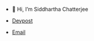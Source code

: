 - 👋 Hi, I’m Siddhartha Chatterjee

- [Devpost](https://devpost.com/siddharthachatterjee)
- [Email](mailto:ninja.siddhartha@gmai.com)


